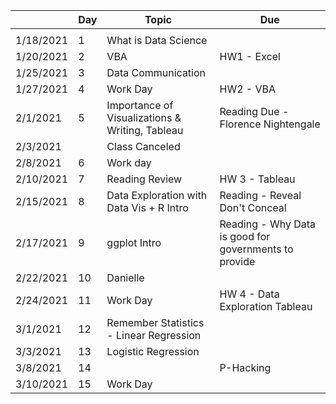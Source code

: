 |         |Day|Topic                                          |Due                                                  |
----------|---|-----------------------------------------------|-----------------------------------------------------|
|         |   |                                               |                                                     |
|1/18/2021|1  |What is Data Science                           |                                                     |
|1/20/2021|2  |VBA                                            |HW1 - Excel                                          |
|1/25/2021|3  |Data Communication                             |                                                     |
|1/27/2021|4  |Work Day                                       |HW2 - VBA                                            |
|2/1/2021 |5  |Importance of Visualizations & Writing, Tableau|Reading Due - Florence Nightengale                   |
|2/3/2021 |   |Class Canceled                                 |                                                     |
|2/8/2021 |6  |Work day                                       |                                                     |
|2/10/2021|7  |Reading Review                                 |HW 3 - Tableau                                       |
|2/15/2021|8  |Data Exploration with Data Vis + R Intro       |Reading - Reveal Don't Conceal                       |
|2/17/2021|9  |ggplot Intro                                   |Reading - Why Data is good for governments to provide|
|2/22/2021|10 |Danielle                                       |                                                     |
|2/24/2021|11 |Work Day                                       |HW 4 - Data Exploration Tableau                      |
|3/1/2021 |12 |Remember Statistics - Linear Regression        |                                                     |
|3/3/2021 |13 |Logistic Regression                            ||
|3/8/2021 |14 |                                               |P-Hacking                                            |
|3/10/2021|15 |Work Day                                       ||

